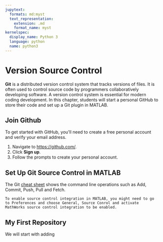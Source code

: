 ```yaml
---
jupytext:
  formats: md:myst
  text_representation:
    extension: .md
    format_name: myst
kernelspec:
  display_name: Python 3
  language: python
  name: python3
---
```


# Version Source Control

**Git** is a distributed version control system that tracks versions of files. It is often used to control source code by programmers collaboratively developing software. A version control system is essential for modern coding development. In this chapter, students will start a personal GitHub to store their code and set up a Git plugin in MATLAB.

## Join Github

To get started with GitHub, you'll need to create a free personal account and verify your email address.

1. Navigate to https://github.com/.
2. Click **Sign up**.
3. Follow the prompts to create your personal account.

## Set Up Git Source Control in MATLAB

The Git [cheat sheet](https://education.github.com/git-cheat-sheet-education.pdf) shows the command line operations such as Add, Commit, Push, Pull and Fetch.

```{tip}
To enable source control integration in MATLAB, you might need to go to Preferences and choose General, Source Conrol and activate MathWorks source control integration to be enabled.
```

## My First Repository

We will start with adding 
